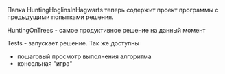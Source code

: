 Папка HuntingHoglinsInHagwarts теперь содержит проект программы с предыдущими попытками решения.

HuntingOnTrees - самое продуктивное решение на данный момент

Tests - запускает решение. Так же доступны 
- пошаговый просмотр выполнения алгоритма
- консольная "игра"
